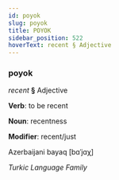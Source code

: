```yaml
---
id: poyok
slug: poyok
title: POYOK
sidebar_position: 522
hoverText: recent § Adjective
---
```


### poyok

*recent* **§** Adjective

**Verb**: to be recent

**Noun**: recentness

**Modifier**: recent/just

Azerbaijani bayaq [bɑˈjɑχ]

*Turkic Language Family*